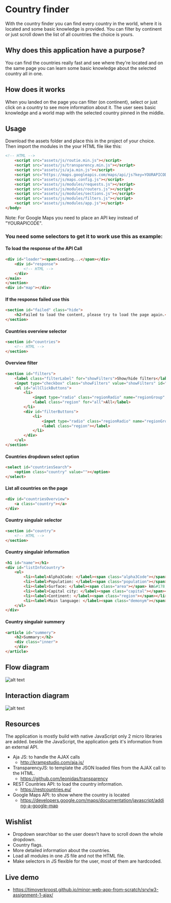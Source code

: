# Country finder

With the country finder you can find every country in the world, where it is located and some basic knowledge is provided. You can filter by continent or just scroll down the list of all countries the choice is yours.

## Why does this application have a purpose?
You can find the countries really fast and see where they're located and on the same page you can learn some basic knowledge about the selected country all in one.

## How does it works
When you landed on the page you can filter (on continent), select or just click on a country to see more information about it. The user sees basic knowledge and a world map with the selected country pinned in the middle.

## Usage
Download the assets folder and place this in the project of your choice. Then import the modules in the your HTML file like this:

```html
<!-- HTML -->
    <script src="assets/js/routie.min.js"></script>
    <script src="assets/js/transparency.min.js"></script>
    <script src="assets/js/aja.min.js"></script>
    <script src="https://maps.googleapis.com/maps/api/js?key=YOURAPICODE"></script>
    <script src="assets/js/maps.config.js"></script>
    <script src="assets/js/modules/requests.js"></script>
    <script src="assets/js/modules/routers.js"></script>
    <script src="assets/js/modules/sections.js"></script>
    <script src="assets/js/modules/filters.js"></script>
    <script src="assets/js/modules/app.js"></script>
</body>
```
Note: For Google Maps you need to place an API key instead of "YOURAPICODE".

### You need some selectors to get it to work use this as example:

#### To load the response of the API Call

```html
<div id="loader"><span>Loading...</span></div>
    <div id="response">
        <!-- HTML -->
    </div>
</main>
</section>
<div id="map"></div>
```

#### If the response failed use this
```html
<section id="failed" class="hide">
    <h2>Failed to load the content, please try to load the page again.</h2>
</section>
```

#### Countries overview selector
```html
<section id="countries">
    <!-- HTML -->
</section>
```

#### Overview filter
```html
<section id="filters">
    <label class="filterLabel" for="showFilters">Show/hide filters</label>
    <input type="checkbox" class="showFilters" value="showFilters" id="showFilters" />
    <ul id="allClickButtons">
        <li>
            <input type="radio" class="regionRadio" name="regionGroup" value="all" id="all" checked />
            <label class="region" for="all">All</label>
        </li>
        <div id="filterButtons">
            <li>
                <input type="radio" class="regionRadio" name="regionGroup" />
                <label class="region"></label>
            </li>
        </div>
    </ul>
</section>
```

#### Countries dropdown select option
```html
<select id="countriesSearch">
    <option class="country" value=""></option>
</select>
```

#### List all countries on the page
```html
<div id="countriesOverview">
    <a class="country"></a>
</div>
```

#### Country singulair selector
```html
<section id="country">
    <!-- HTML -->
</section>
```

#### Country singulair information
```html
<h1 id="name"></h1>
<div id="listInfoCountry">
    <ul>
        <li><label>Alpha3Code: </label><span class="alpha3Code"></span></li>
        <li><label>Population: </label><span class="population"></span></li>
        <li><label>Surface: </label><span class="area"></span> km&#178;</li>
        <li><label>Capital city: </label><span class="capital"></span></li>
        <li><label>Continent: </label><span class="region"></span></li>
        <li><label>Main language: </label><span class="demonym"></span></li>
    </ul>
</div>
```

#### Country singulair summery
```html
<article id="summery">
    <h2>Summary:</h2>
    <div class="inner">
    </div>
</article>
```

## Flow diagram
![alt text](https://github.com/TimoVerkroost/minor-web-app-from-scratch/blob/master/srv/w3-assignment-1-ajax/assets/images/flow-diagram-webapp.png "Flow diagram")

## Interaction diagram
![alt text](https://github.com/TimoVerkroost/minor-web-app-from-scratch/blob/master/srv/w3-assignment-1-ajax/assets/images/interaction-diagram-webapp.png "Interaction diagram")

## Resources
The application is mostly build with native JavaScript only 2 micro libraries are added. beside the JavaScript, the application gets it's information from an external API.
- Aja JS: to handle the AJAX calls
    -  http://krampstudio.com/aja.js/
- TransparencyJS: to template the JSON loaded files from the AJAX call to the HTML.
    - https://github.com/leonidas/transparency
- REST Countries API: to load the country information.
    - https://restcountries.eu/
- Google Maps API: to show where the country is located
    - https://developers.google.com/maps/documentation/javascript/adding-a-google-map

## Wishlist
- Dropdown searchbar so the user doesn't have to scroll down the whole dropdown.
- Country flags.
- More detailed information about the countries.
- Load all modules in one JS file and not the HTML file.
- Make selectors in JS flexible for the user, most of them are hardcoded.

## Live demo
- https://timoverkroost.github.io/minor-web-app-from-scratch/srv/w3-assignment-1-ajax/
